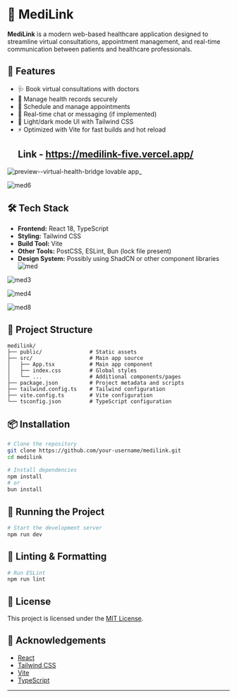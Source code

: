 # 🏥 MediLink

**MediLink** is a modern web-based healthcare application designed to streamline virtual consultations, appointment management, and real-time communication between patients and healthcare professionals.

## 🚀 Features

- 🩺 Book virtual consultations with doctors
- 🧾 Manage health records securely
- 📆 Schedule and manage appointments
- 💬 Real-time chat or messaging (if implemented)
- 🌙 Light/dark mode UI with Tailwind CSS
- ⚡️ Optimized with Vite for fast builds and hot reload
  ## Link - https://medilink-five.vercel.app/

 ![preview--virtual-health-bridge lovable app_](https://github.com/user-attachments/assets/b5ac8afb-2361-4f1f-8210-b4f1a66365d9)

  
![med6](https://github.com/user-attachments/assets/deae79ef-3721-4f36-8924-ba0a510614a0)


## 🛠️ Tech Stack

- **Frontend:** React 18, TypeScript
- **Styling:** Tailwind CSS
- **Build Tool:** Vite
- **Other Tools:** PostCSS, ESLint, Bun (lock file present)
- **Design System:** Possibly using ShadCN or other component libraries
![med](https://github.com/user-attachments/assets/22c2c45f-fdce-4337-99e3-a885c680976a)

![med3](https://github.com/user-attachments/assets/96b74c6f-0974-48b8-a25c-d1630eb0a7e8)

![med4](https://github.com/user-attachments/assets/2fbf320a-f0f6-4ccb-a8e0-2583db8492b4)


![med8](https://github.com/user-attachments/assets/06c8e2fb-68c8-445c-a806-9f070560e5a4)

## 📁 Project Structure

```
medilink/
├── public/               # Static assets
├── src/                  # Main app source
│   ├── App.tsx           # Main app component
│   ├── index.css         # Global styles
│   └── ...               # Additional components/pages
├── package.json          # Project metadata and scripts
├── tailwind.config.ts    # Tailwind configuration
├── vite.config.ts        # Vite configuration
└── tsconfig.json         # TypeScript configuration
```

## 📦 Installation

```bash
# Clone the repository
git clone https://github.com/your-username/medilink.git
cd medilink

# Install dependencies
npm install
# or
bun install
```

## 🔨 Running the Project

```bash
# Start the development server
npm run dev
```

## 🧪 Linting & Formatting

```bash
# Run ESLint
npm run lint
```

## 📄 License

This project is licensed under the [MIT License](LICENSE).

## 🙌 Acknowledgements

- [React](https://reactjs.org/)
- [Tailwind CSS](https://tailwindcss.com/)
- [Vite](https://vitejs.dev/)
- [TypeScript](https://www.typescriptlang.org/)

---

